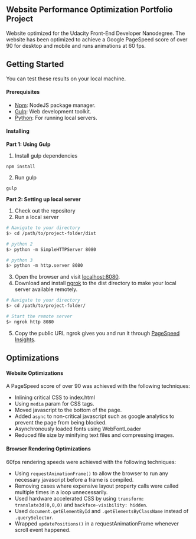 ## Website Performance Optimization Portfolio Project

Website optimized for the Udacity Front-End Developer Nanodegree. The website has been optimized to achieve a Google PageSpeed score of over 90 for desktop and mobile and runs animations at 60 fps.

## Getting Started
You can test these results on your local machine.

#### Prerequisites
* [Npm](https://nodejs.org/en/): NodeJS package manager.
* [Gulp](http://gulpjs.com/): Web development toolkit.
* [Python](https://www.python.org/): For running local servers.

#### Installing
**Part 1: Using Gulp**
1. Install gulp dependencies
```
npm install
```
2. Run gulp
```
gulp
```


**Part 2: Setting up local server**

1. Check out the repository
2. Run a local server

  ```bash
  # Navigate to your directory
  $> cd /path/to/project-folder/dist

  # python 2
  $> python -m SimpleHTTPServer 8080

  # python 3
  $> python -m http.server 8080
  ```
3. Open the browser and visit [localhost:8080](http://localhost:8080).
4. Download and install [ngrok](https://ngrok.com/) to the dist directory to make your local server available remotely.

  ```bash
  # Navigate to your directory
  $> cd /path/to/project-folder/

  # Start the remote server
  $> ngrok http 8080
  ```

5. Copy the public URL ngrok gives you and run it through [PageSpeed Insights](https://developers.google.com/speed/pagespeed/insights/).

## Optimizations

#### Website Optimizations
A PageSpeed score of over 90 was achieved with the following techniques:
* Inlining critical CSS to index.html
* Using `media` param for CSS tags.
* Moved javascript to the bottom of the page.
* Added `async` to non-critical javascript such as google analytics to prevent the page from being blocked.
* Asynchronously loaded fonts using WebFontLoader
* Reduced file size by minifying text files and compressing images.

#### Browser Rendering Optimizations
60fps rendering speeds were achieved with the following techniques:
* Using `requestAnimationFrame()` to allow the browser to run any necessary javascript before a frame is compiled.
* Removing cases where expensive layout property calls were called multiple times in a loop unnecessarily.
* Used hardware accelerated CSS by using `transform: translate3d(0,0,0)` and `backface-visibility: hidden`.
* Used `document.getElementById` and `.getElementsByClassName` instead of `.querySelector`.
* Wrapped `updatePositions()` in a requestAnimationFrame whenever scroll event happened.
